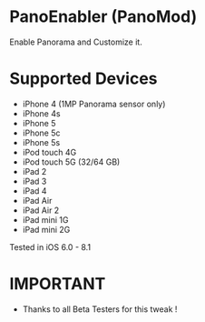 PanoEnabler (PanoMod)
===========

Enable Panorama and Customize it.

Supported Devices
===========

- iPhone 4 (1MP Panorama sensor only)
- iPhone 4s
- iPhone 5
- iPhone 5c
- iPhone 5s
- iPod touch 4G
- iPod touch 5G (32/64 GB)
- iPad 2
- iPad 3
- iPad 4
- iPad Air
- iPad Air 2
- iPad mini 1G
- iPad mini 2G

Tested in iOS 6.0 - 8.1

IMPORTANT
===========

- Thanks to all Beta Testers for this tweak !
